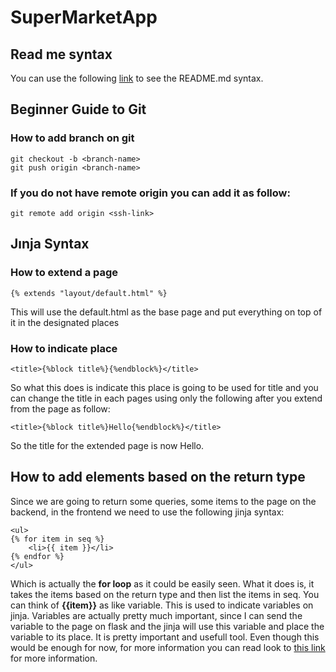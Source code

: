 # SuperMarketApp

## Read me syntax
You can use the following [link](https://docs.github.com/en/get-started/writing-on-github/getting-started-with-writing-and-formatting-on-github/basic-writing-and-formatting-syntax) to see the README.md syntax.
## Beginner Guide to Git
### How to add branch on git
```
git checkout -b <branch-name>
git push origin <branch-name>
```
### If you do not have remote origin you can add it as follow:
```
git remote add origin <ssh-link>
```
## Jınja Syntax
### How to extend a page
```
{% extends "layout/default.html" %}
```
This will use the default.html as the base page and put everything on top of it in the designated places
### How to indicate place
```
<title>{%block title%}{%endblock%}</title>
```
So what this does is indicate this place is going to be used for title and you can change the title in each pages using only the following after you extend from the page as follow:
```
<title>{%block title%}Hello{%endblock%}</title>
```
So the title for the extended page is now Hello.
## How to add elements based on the return type
Since we are going to return some queries, some items to the page on the backend, in the frontend we need to use the following jinja syntax:
```
<ul>
{% for item in seq %}
    <li>{{ item }}</li>
{% endfor %}
</ul>
```
Which is actually the **for loop** as it could be easily seen. What it does is, it takes the items based on the return type and then list the items in seq. You can think of **{{item}}** as like variable. This is used to indicate variables on jinja. 
Variables are actually pretty much important, since I can send the variable to the page on flask and the jinja will use this variable and place the variable to its place. It is pretty important and usefull tool.
Even though this would be enough for now, for more information you can read look to [this link](https://jinja.palletsprojects.com/en/stable/templates/) for more information.
